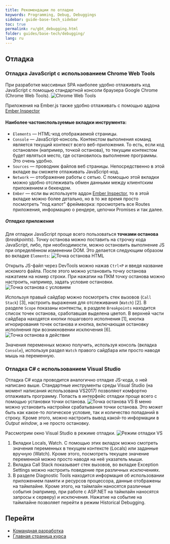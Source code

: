 ```yaml
---
title: Рекомендации по отладке
keywords: Programming, Debug, Debuggings
sidebar: guide-base-tech_sidebar
toc: true
permalink: ru/gbt_debugging.html
folder: guides/base-tech/debugging/
lang: ru
---
```


## Отладка

### Отладка JavaScript с использованием Chrome Web Tools
При разработке массивных SPA наиболее удобно отлаживать код JavaScript с помощью стандартной консоли браузера Google Chrome (Chrome Web Tools).
![Chrome Web Tools](../../../../images/pages/guides/base-technologies/debugging/chrome-web-tools.png)

Приложения на Ember.js также удобно отлаживать с помощью аддона [Ember Inspector](https://chrome.google.com/webstore/detail/ember-inspector/bmdblncegkenkacieihfhpjfppoconhi)

#### Наиболее частоиспользуемые вкладки инструмента:
* `Elements` — HTML-код отображаемой страницы. 
* `Console` — JavaScript-консоль. Контекстом выполнения команд является текущий контекст всего веб-приложения. То есть, если код остановлен (например, точкой останова), то текущим контекстом будет являться место, где остановилось выполнение программы. Это очень удобно.
* `Sources` — проводник файлов веб страницы. Непосредственно в этой вкладке вы сможете отлаживать JavaScript-код.
* `Network` — отображение работы с сетью. С помощью этой вкладки можно удобно отслеживать обмен данными между клиентским приложением и бекендом.
* `Ember` — если вы используете аддон [Ember Inspector](https://chrome.google.com/webstore/detail/ember-inspector/bmdblncegkenkacieihfhpjfppoconhi), то в этой вкладке можно более детально, но в то же время просто посмотреть "под капот" фреймворка: просмотреть все Routes приложения, информацию о рендере, цепочки Promises и так далее.

##### Отладка приложения
Для отладки JavaScript проще всего пользоваться **точками останова** (_breakpoints_). Точку останова можно поставить на строчку кода JavaScript, либо, при необходимости, можно остановить выполнение JS при определённом изменении DOM. Это делается следующим образом во вкладке `Elements`:
![Точка останова HTML](../../../../images/pages/guides/base-technologies/debugging/html-stop.png)

Открыть JS-файл через DevTools можно нажав `Ctrl+P` и введя название искомого файла. После этого можно установить точку останова нажатием на номер строки. При нажатии на ПКМ точку останова можно настроить, например, задать условие остановки.
![Точка останова с условием](../../../../images/pages/guides/base-technologies/debugging/edit-breakpoint.png)

Используя правый сайдбар можно посмотреть стек вызовов (`Call Stack`) [3], настроить выражения для отслеживания (`Watch`) [2]. В разделе `Scope` показаны контексты, в разделе `Breakpoints` находится список точек останова, сработавшая выделена цветоп. В верхней части сайдбара находятся кнопки пошагового исполнения [1], кнопка игнорирования точек останова и кнопка, включающая остановку исполнения при возникновении исключения [6].
![Точка останова в действии](../../../../images/pages/guides/base-technologies/debugging/breakpoint.png)

Значения переменных можно получить, используя консоль (вкладка `Console`), используя раздел `Watch` правого сайдбара или просто наводя мышь на переменную.

### Отладка C# с использованием Visual Studio

Отладка C# кода проводится аналогично отладке JS-кода, о ней написано выше.
Стандартные инструменты среды Visual Studio (на момент написания использована VS2017) позволяют комфортно отлаживать программу. Попасть в интерфейс отладки проще всего с помощью установки точки останова.
![Точка останова VS](../../../../images/pages/guides/base-technologies/debugging/c-sh-breakpoint.png)
В меню можно установить настройки срабатывания точки останова. Это может быть как какое-то логическое условие, так и количество попаданий в строку. Кроме этого, можно настроить вывод какой-то информации в *Output window*, а не просто остановку.

Рассмотрим окно Visual Studio в режиме отладки.
![Режим отладки VS](../../../../images/pages/guides/base-technologies/debugging/vs-window.png)

1. Вкладки Locals, Watch. С помощью этих вкладок можно смотреть значения переменных в текущем контексте (Locals) или заданные вручную (Watch). Кроме этого, посмотреть текущее значение переменной можно просто наводя на неё указатель мыши.
2. Вкладка Call Stack показывает стек вызовов, во вкладке Exception Settings можно настроить поведение при различных исключениях.
3. В разделе Diagnostic Tools находится информация об использовании приложением памяти и ресурсов процессора, данные отображены на таймлайне. Кроме этого, на таймлайн наносятся различные события (например, при работе с ASP.NET на таймлайн наносятся запросы к серверу) и исключения. Нажатие на событие на таймлайне позволяет перейти в режим Historical Debugging.

## Перейти

* [Командная разработка](gbt_team-management.html)
* [Главная страница курса](gbt_landing-page.html)